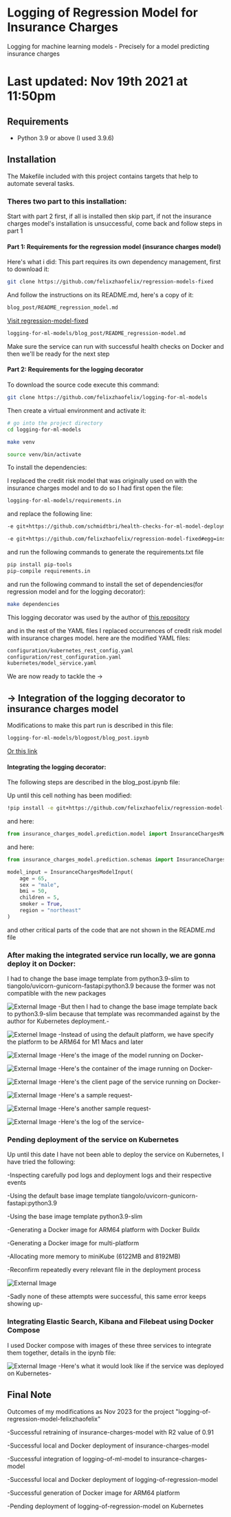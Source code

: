 # Logging of Regression Model for Insurance Charges

Logging for machine learning models - Precisely for a model predicting insurance charges

# Last updated: Nov 19th 2021 at 11:50pm

## Requirements

- Python 3.9 or above (I used 3.9.6)

## Installation 

The Makefile included with this project contains targets that help to automate several tasks.

### Theres two part to this installation:
Start with part 2 first, if all is installed then skip part, if not the insurance charges model's installation is unsuccessful, come back and follow steps in part 1 
#### Part 1: Requirements for the regression model (insurance charges model)
Here's what i did:
This part requires its own dependency management, first to download it:

```bash
git clone https://github.com/felixzhaofelix/regression-models-fixed
```
And follow the instructions on its README.md, here's  a copy of it:
```bash
blog_post/README_regression_model.md
```
[Visit regression-model-fixed](https://github.com/felixzhaofelix/regression-model-fixed/blob/master/README.md)


```bash
logging-for-ml-models/blog_post/README_regression-model.md
```
Make sure the service can run with successful health checks on Docker and then we'll be ready for the next step

#### Part 2: Requirements for the logging decorator

To download the source code execute this command:

```bash
git clone https://github.com/felixzhaofelix/logging-for-ml-models
```

Then create a virtual environment and activate it:

```bash
# go into the project directory
cd logging-for-ml-models

make venv

source venv/bin/activate
```

To install the dependencies:

I replaced the credit risk model that was originally used on with the insurance charges model and
to do so I had first open the file:
```bash
logging-for-ml-models/requirements.in
```
and replace the following line:
```bash
-e git+https://github.com/schmidtbri/health-checks-for-ml-model-deployments#egg=credit_risk_model
```
```bash
-e git+https://github.com/felixzhaofelix/regression-model-fixed#egg=insurance_charges_model
```
and run the following commands to generate the requirements.txt file
```bash
pip install pip-tools
pip-compile requirements.in
```
and run the following command to install the set of dependencies(for regression model and for the logging decorator):
```bash
make dependencies
```

This logging decorator was used by the author of [this repository](https://github.com/schmidtbri/logging-for-ml-models)

and in the rest of the YAML files I replaced occurrences of credit risk model with insurance charges model.
here are the modified YAML files:
```bash
configuration/kubernetes_rest_config.yaml
configuration/rest_configuration.yaml
kubernetes/model_service.yaml
```

We are now ready to tackle the ->
## -> Integration of the logging decorator to insurance charges model

Modifications to make this part run is described in this file:
```bash
logging-for-ml-models/blogpost/blog_post.ipynb
```
[Or this link](https://github.com/uqam-lomagnin/logging-of-regression-model-felixzhaofelix/blob/main/blog_post/blog_post.ipynb)

#### Integrating the logging decorator:
The following steps are described in the blog_post.ipynb file:

Up until this cell nothing has been modified:
```bash
!pip install -e git+https://github.com/felixzhaofelix/regression-model-fixed#egg=insurance_charges_model
```
and here:
```python
from insurance_charges_model.prediction.model import InsuranceChargesModel
```
and here:
```python
from insurance_charges_model.prediction.schemas import InsuranceChargesModelInput

model_input = InsuranceChargesModelInput(
    age = 65,
    sex = "male",
    bmi = 50,
    children = 5,
    smoker = True,
    region = "northeast"
)
```
and other critical parts of the code that are not shown in the README.md file

### After making the integrated service run locally, we are gonna deploy it on Docker:

I had to change the base image template from python3.9-slim to tiangolo/uvicorn-gunicorn-fastapi:python3.9
because the former was not compatible with the new packages


![External Image](images/tiangolo.png)
-But then I had to change the base image template back to python3.9-slim because that template was recommanded against by the author for Kubernetes deployment.-

![Externel Image](images/docker_image_arm64.png)
-Instead of using the default platform, we have specify the platform to be ARM64 for M1 Macs and later

![External Image](images/model_docker_image.png)
-Here's the image of the model running on Docker-

![External Image](images/model_docker_container.png)
-Here's the container of the image running on Docker-

![External Image](images/service_client_page.png)
-Here's the client page of the service running on Docker-

![External Image](images/sample_request1.png)
-Here's a sample request-

![External Image](images/sample_request2.png)
-Here's another sample request-

![External Image](images/sample_service_log.png)
-Here's the log of the service-

### Pending deployment of the service on Kubernetes

Up until this date I have not been able to deploy the service on Kubernetes, I have tried the following:

-Inspecting carefully pod logs and deployment logs and their respective events

-Using the default base image template tiangolo/uvicorn-gunicorn-fastapi:python3.9

-Using the base image template python3.9-slim

-Generating a Docker image for ARM64 platform with Docker Buildx

-Generating a Docker image for multi-platform

-Allocating more memory to miniKube (6122MB and 8192MB) 

-Reconfirm repeatedly every relevant file in the deployment process

![External Image](images/deployment_failure.png)

-Sadly none of these attempts were successful, this same error keeps showing up-

### Integrating Elastic Search, Kibana and Filebeat using Docker Compose

I used Docker compose with images of these three services to integrate them together, details in the ipynb file:

![External Image](images/sample_elastic_minikube.jpg)
-Here's what it would look like if the service was deployed on Kubernetes-

## Final Note
Outcomes of my modifications as Nov 2023 for the project "logging-of-regression-model-felixzhaofelix"

-Successful retraining of insurance-charges-model with R2 value of 0.91

-Successful local and Docker deployment of insurance-charges-model

-Successful integration of logging-of-ml-model to insurance-charges-model

-Successful local and Docker deployment of logging-of-regression-model

-Successful generation of Docker image for ARM64 platform

-Pending deployment of logging-of-regression-model on Kubernetes




